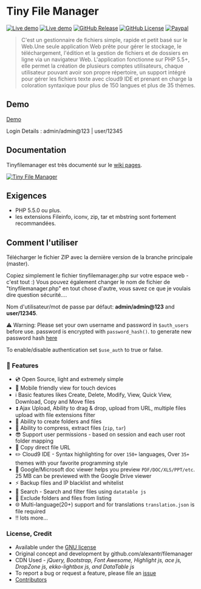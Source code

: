 # Tiny File Manager


[![Live demo](https://img.shields.io/badge/Live-Demo-brightgreen.svg?style=flat-square)](https://tinyfilemanager.github.io/demo/)
[![Live demo](https://img.shields.io/badge/Help-Docs-lightgrey.svg?style=flat-square)](https://tinyfilemanager.github.io/)
[![GitHub Release](https://img.shields.io/github/release/qubyte/rubidium.svg?style=flat-square)](https://github.com/prasathmani/tinyfilemanager/releases)
 [![GitHub License](https://img.shields.io/github/license/prasathmani/tinyfilemanager.svg?style=flat-square)](https://github.com/prasathmani/tinyfilemanager/blob/master/LICENSE) 
[![Paypal](https://img.shields.io/badge/Donate-Paypal-lightgrey.svg?style=flat-square)](https://www.paypal.me/prasathmani)
> C'est un gestionnaire de fichiers simple, rapide et petit basé sur le Web.Une seule application Web prête pour gérer le stockage, le téléchargement, l'édition et la gestion de fichiers et de dossiers en ligne via un navigateur Web. L'application fonctionne sur PHP 5.5+, elle permet la création de plusieurs comptes utilisateurs, chaque utilisateur pouvant avoir son propre répertoire, un support intégré pour gérer les fichiers texte avec cloud9 IDE et prenant en charge la coloration syntaxique pour plus de 150 langues et plus de 35 thèmes.

## Demo
[Demo](https://tinyfilemanager.github.io/demo/)

 Login Details : admin/admin@123 | user/12345


## Documentation
Tinyfilemanager est très documenté sur le [wiki pages](https://github.com/prasathmani/tinyfilemanager/wiki).


[![Tiny File Manager](screenshot.gif)](screenshot.gif)

## Exigences

- PHP 5.5.0 ou plus.
- les extensions Fileinfo, iconv, zip, tar et mbstring sont fortement recommandées.

## Comment l'utiliser

Télécharger le fichier ZIP avec la dernière version de la branche principale (master).

Copiez simplement le fichier tinyfilemanager.php sur votre espace web - c'est tout :)
Vous pouvez également changer le nom de fichier de "tinyfilemanager.php" en tout chose d'autre, vous savez ce que je voulais dire question sécurité....

Nom d'utilisateur/mot de passe par défaut: **admin/admin@123** and **user/12345**.

:warning: Warning: Please set your own username and password in `$auth_users` before use. password is encrypted with <code>password_hash()</code>. to generate new password hash [here](https://tinyfilemanager.github.io/docs/pwd.html)

To enable/disable authentication set `$use_auth` to true or false.


### :loudspeaker: Features 

- :cd: Open Source, light and extremely simple
- :iphone: Mobile friendly view for touch devices
- :information_source: Basic features likes Create, Delete, Modify, View, Quick View, Download, Copy and Move files 
- :arrow_double_up: Ajax Upload, Ability to drag & drop, upload from URL, multiple files upload with file extensions filter 
- :file_folder: Ability to create folders and files
- :gift: Ability to compress, extract files (`zip`, `tar`)
- :sunglasses: Support user permissions - based on session and each user root folder mapping
- :floppy_disk: Copy direct file URL
- :pencil2: Cloud9 IDE - Syntax highlighting for over `150+` languages, Over `35+` themes with your favorite programming style
- :page_facing_up: Google/Microsoft doc viewer helps you preview `PDF/DOC/XLS/PPT/etc`. 25 MB can be previewed with the Google Drive viewer
- :zap: Backup files and IP blacklist and whitelist
- :mag_right: Search -  Search and filter files using `datatable js`
- :file_folder: Exclude folders and files from listing
- :globe_with_meridians: Multi-language(20+) support and for translations `translation.json` is file required
- :bangbang: lots more...


### <a name=license></a>License, Credit  

- Available under the [GNU license](https://github.com/prasathmani/tinyfilemanager/blob/master/LICENSE)
- Original concept and development by github.com/alexantr/filemanager
- CDN Used - _jQuery, Bootstrap, Font Awesome, Highlight js, ace js, DropZone js, ekko-lightbox js, and DataTable js_
- To report a bug or request a feature, please file an [issue](https://github.com/prasathmani/tinyfilemanager/issues)
- [Contributors](https://github.com/prasathmani/tinyfilemanager/wiki/Authors-and-Contributors)

